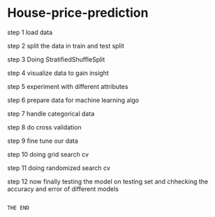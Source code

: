 # House-price-prediction


step 1  load data 

step 2  split the data in train and test split

step 3  Doing    StratifiedShuffleSplit

step 4  visualize data to gain insight

step 5 experiment with different attributes

step 6 prepare data for machine learning algo

step 7 handle categorical data 

step 8 do cross validation

step 9 fine tune our data

step 10 doing grid search cv

step 11 doing randomized search cv

step 12 now finally testing the model on testing set and chhecking the accuracy and error of different models

                                                                               THE END

